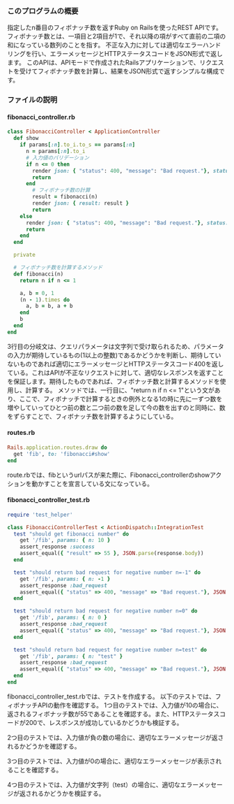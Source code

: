 ### このプログラムの概要
指定したn番目のフィボナッチ数を返すRuby on Railsを使ったREST APIです。
フィボナッチ数とは、一項目と2項目が1で、それ以降の項がすべて直前の二項の和になっている数列のことを指す。
不正な入力に対しては適切なエラーハンドリングを行い、エラーメッセージとHTTPステータスコードをJSON形式で返します。
このAPIは、APIモードで作成されたRailsアプリケーションで、リクエストを受けてフィボナッチ数を計算し、結果をJSON形式で返すシンプルな構成です。

### ファイルの説明
#### fibonacci_controller.rb
``` ruby
class FibonacciController < ApplicationController
  def show
    if params[:n].to_i.to_s == params[:n]
      n = params[:n].to_i
      # 入力値のバリデーション
      if n <= 0 then
        render json: { "status": 400, "message": "Bad request."}, status: :bad_request
        return
      end
        # フィボナッチ数の計算
        result = fibonacci(n)
        render json: { result: result }
        return
    else
      render json: { "status": 400, "message": "Bad request."}, status: :bad_request
      return
    end
  end

  private

  # フィボナッチ数を計算するメソッド
  def fibonacci(n)
    return n if n <= 1

    a, b = 0, 1
    (n - 1).times do
      a, b = b, a + b
    end
    b
  end
end
```

3行目の分岐文は、クエリパラメータは文字列で受け取られるため、パラメータの入力が期待しているもの(1以上の整数)であるかどうかを判断し、期待していないものであれば適切にエラーメッセージとHTTPステータスコード400を返している。これはAPIが不正なリクエストに対して、適切なレスポンスを返すことを保証します。期待したものであれば、フィボナッチ数と計算するメソッドを使用し、計算する。
メソッドでは、一行目に、"return n if n <= 1"という文があり、ここで、フィボナッチで計算するときの例外となる1の時に先に一ずつ数を増やしていってひとつ前の数と二つ前の数を足して今の数を出すのと同時に、数をずらすことで、フィボナッチ数を計算するようにしている。

#### routes.rb
``` ruby
Rails.application.routes.draw do
  get 'fib', to: 'fibonacci#show'
end
```

route.rbでは、fibというurlパスが来た際に、Fibonacci_controllerのshowアクションを動かすことを宣言している文になっている。

#### fibonacci_controller_test.rb
``` ruby
require 'test_helper'

class FibonacciControllerTest < ActionDispatch::IntegrationTest
  test "should get fibonacci number" do
    get '/fib', params: { n: 10 }
    assert_response :success
    assert_equal({ "result" => 55 }, JSON.parse(response.body))
  end

  test "should return bad request for negative number n=-1" do
    get '/fib', params: { n: -1 }
    assert_response :bad_request
    assert_equal({ "status" => 400, "message" => "Bad request."}, JSON.parse(response.body))
  end

  test "should return bad request for negative number n=0" do
    get '/fib', params: { n: 0 }
    assert_response :bad_request
    assert_equal({ "status" => 400, "message" => "Bad request."}, JSON.parse(response.body))
  end

  test "should return bad request for negative number n=test" do
    get '/fib', params: { n: "test" }
    assert_response :bad_request
    assert_equal({ "status" => 400, "message" => "Bad request."}, JSON.parse(response.body))
  end
end
```

fibonacci_controller_test.rbでは、テストを作成する。
以下のテストでは、フィボナッチAPIの動作を確認する。
1つ目のテストでは、入力値が10の場合に、返されるフィボナッチ数が55であることを確認する。また、HTTPステータスコードが200で、レスポンスが成功しているかどうかも検証する。

2つ目のテストでは、入力値が負の数の場合に、適切なエラーメッセージが返されるかどうかを確認する。

3つ目のテストでは、入力値が0の場合に、適切なエラーメッセージが表示されることを確認する。

4つ目のテストでは、入力値が文字列（test）の場合に、適切なエラーメッセージが返されるかどうかを検証する。
